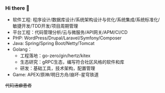 ### Hi there 👋

 - 软件工程: 程序设计/数据库设计/系统架构设计与优化/系统集成/系统标准化/敏捷开发/TDD开发/项目周期管理
 - 平台工程：代码管理分析/云与微服务/API网关/APM/CI/CD
 - PHP: WordPress/Drupal/Laravel/Symfony/Composer
 - Java: Spring/Spring Boot/Netty/Tomcat 
 - Golang：
    - 工程落地：go-zero/gin/hertz/kitex
    - 生态研究：gRPC生态，编写符合社区风格的软件和库
    - 研发：基础工具，技术架构，配置管理
 - Game: APEX/原神/明日方舟/崩坏-星穹铁道
 
 
~~代码洁癖患者~~


